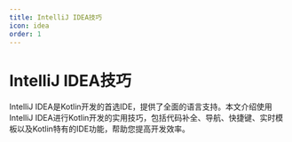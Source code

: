 ```yaml
---
title: IntelliJ IDEA技巧
icon: idea
order: 1
---
```


# IntelliJ IDEA技巧

IntelliJ IDEA是Kotlin开发的首选IDE，提供了全面的语言支持。本文介绍使用IntelliJ IDEA进行Kotlin开发的实用技巧，包括代码补全、导航、快捷键、实时模板以及Kotlin特有的IDE功能，帮助您提高开发效率。
